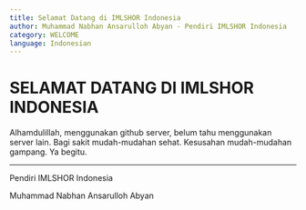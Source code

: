 ```yaml
---
title: Selamat Datang di IMLSHOR Indonesia
author: Muhammad Nabhan Ansarulloh Abyan - Pendiri IMLSHOR Indonesia
category: WELCOME
language: Indonesian
---
```


# SELAMAT DATANG DI IMLSHOR INDONESIA

Alhamdulillah, menggunakan github server, belum tahu menggunakan server lain. 
Bagi sakit mudah-mudahan sehat. Kesusahan mudah-mudahan gampang. Ya begitu.

_______________________

Pendiri IMLSHOR Indonesia

Muhammad Nabhan Ansarulloh Abyan
